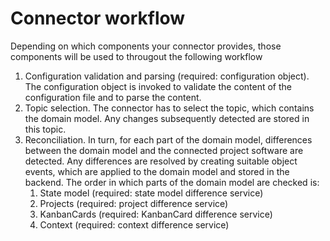 # Connector workflow
Depending on which components your connector provides, those components will be used to througout the following workflow

1. Configuration validation and parsing (required: configuration object). The configuration object is invoked to validate the content of the configuration file and to parse the content.
2. Topic selection. The connector has to select the topic, which contains the domain model. Any changes subsequently detected are stored in this topic.
3. Reconciliation. In turn, for each part of the domain model, differences between the domain model and the connected project software are detected. Any differences are resolved by creating suitable object events, which are applied to the domain model and stored in the backend. The order in which parts of the domain model are checked is:
    1. State model (required: state model difference service)
    2. Projects (required: project difference service)
    3. KanbanCards (required: KanbanCard difference service)
    4. Context (required: context difference service)
    